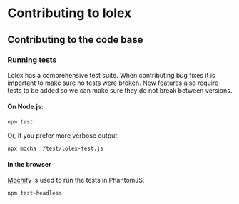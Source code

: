 # Contributing to lolex

## Contributing to the code base

### Running tests

Lolex has a comprehensive test suite.
When contributing bug fixes it is important to make sure no tests were broken.
New features also require tests to be added so we can make sure they do not break between versions.

#### On Node.js:

```sh
npm test
```

Or, if you prefer more verbose output:

```
npx mocha ./test/lolex-test.js
```

#### In the browser

[Mochify](https://github.com/mantoni/mochify.js) is used to run the tests in PhantomJS.

```sh
npm test-headless
```
